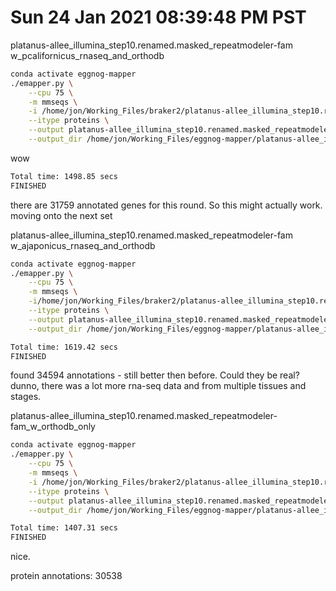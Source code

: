 # Sun 24 Jan 2021 08:39:48 PM PST

platanus-allee_illumina_step10.renamed.masked_repeatmodeler-fam w_pcalifornicus_rnaseq_and_orthodb
```bash
conda activate eggnog-mapper
./emapper.py \
	--cpu 75 \
	-m mmseqs \
	-i /home/jon/Working_Files/braker2/platanus-allee_illumina_step10.renamed.masked_repeatmodeler-fam/w_pcalifornicus_rnaseq_and_orthodb/braker/augustus.hints.aa \
	--itype proteins \
	--output platanus-allee_illumina_step10.renamed.masked_repeatmodeler-fam_w_pcalifornicus_rnaseq_and_orthodb \
	--output_dir /home/jon/Working_Files/eggnog-mapper/platanus-allee_illumina_step10.renamed.masked_repeatmodeler-fam/w_pcalifornicus_rnaseq_and_orthodb
```

wow
```bash
Total time: 1498.85 secs
FINISHED
```

there are 31759 annotated genes for this round. So this might actually work. moving onto the next set

platanus-allee_illumina_step10.renamed.masked_repeatmodeler-fam w_ajaponicus_rnaseq_and_orthodb
```bash
conda activate eggnog-mapper
./emapper.py \
	--cpu 75 \
	-m mmseqs \
	-i/home/jon/Working_Files/braker2/platanus-allee_illumina_step10.renamed.masked_repeatmodeler-fam/w_ajaponicus_rnaseq_and_orthodb/braker/augustus.hints.aa \
	--itype proteins \
	--output platanus-allee_illumina_step10.renamed.masked_repeatmodeler-fam_w_ajaponicus_rnaseq_and_orthodb \
	--output_dir /home/jon/Working_Files/eggnog-mapper/platanus-allee_illumina_step10.renamed.masked_repeatmodeler-fam/w_ajaponicus_rnaseq_and_orthodb
```

```bash
Total time: 1619.42 secs
FINISHED
```

found 34594 annotations - still better then before. Could they be real? dunno, there was a lot more rna-seq data and from multiple tissues and stages. 



platanus-allee_illumina_step10.renamed.masked_repeatmodeler-fam_w_orthodb_only
```bash
conda activate eggnog-mapper
./emapper.py \
	--cpu 75 \
	-m mmseqs \
	-i /home/jon/Working_Files/braker2/platanus-allee_illumina_step10.renamed.masked_repeatmodeler-fam/w_orthodb_only/braker/augustus.hints.aa \
	--itype proteins \
	--output platanus-allee_illumina_step10.renamed.masked_repeatmodeler-fam_w_orthodb_only \
	--output_dir /home/jon/Working_Files/eggnog-mapper/platanus-allee_illumina_step10.renamed.masked_repeatmodeler-fam/w_orthodb_only
```

```bash
Total time: 1407.31 secs
FINISHED
```

nice.

protein annotations: 30538